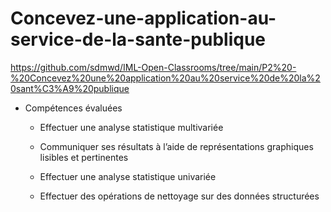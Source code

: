 # Concevez-une-application-au-service-de-la-sante-publique

https://github.com/sdmwd/IML-Open-Classrooms/tree/main/P2%20-%20Concevez%20une%20application%20au%20service%20de%20la%20sant%C3%A9%20publique

 - Compétences évaluées
 
   - Effectuer une analyse statistique multivariée

   - Communiquer ses résultats à l’aide de représentations graphiques lisibles et pertinentes
 
   - Effectuer une analyse statistique univariée

   - Effectuer des opérations de nettoyage sur des données structurées

